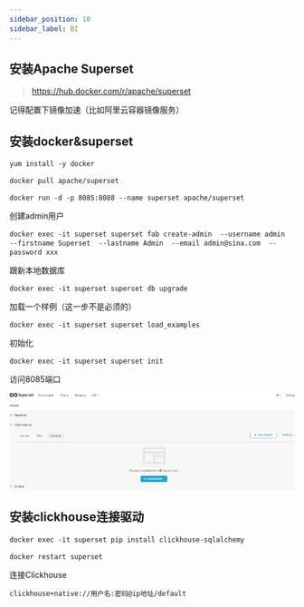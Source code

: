 ```yaml
---
sidebar_position: 10
sidebar_label: BI
---
```


## 安装Apache Superset

> https://hub.docker.com/r/apache/superset

记得配置下镜像加速（比如阿里云容器镜像服务）

## 安装docker&superset

```shell
yum install -y docker
```

```shell
docker pull apache/superset
```

```shell
docker run -d -p 8085:8088 --name superset apache/superset
```

创建admin用户 

```shell
docker exec -it superset superset fab create-admin  --username admin  --firstname Superset  --lastname Admin  --email admin@sina.com  --password xxx
```

跟新本地数据库 

```shell
docker exec -it superset superset db upgrade
```

加载一个样例（这一步不是必须的）

```shell
docker exec -it superset superset load_examples
```

初始化

```shell
docker exec -it superset superset init
```

访问8085端口

![登录图片](./img/5fbf02fde2a9f369cf63eda9cd27519.png)

## 安装clickhouse连接驱动

```shell
docker exec -it superset pip install clickhouse-sqlalchemy
```

```shell
docker restart superset
```

连接Clickhouse

```
clickhouse+native://用户名:密码@ip地址/default
```